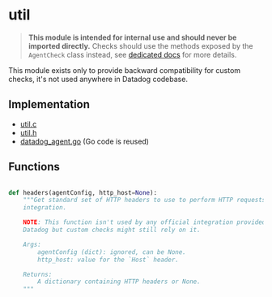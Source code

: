 # util

> **This module is intended for internal use and should never be imported directly.**
> Checks should use the methods exposed by the `AgentCheck` class instead, see
> [dedicated docs](https://datadog-checks-base.readthedocs.io/en/latest/) for
> more details.

This module exists only to provide backward compatibility for custom checks, it's
not used anywhere in Datadog codebase.

## Implementation

* [util.c](/six/common/builtins/util.c)
* [util.h](/six/common/builtins/util.h)
* [datadog_agent.go](/pkg/collector/python/datadog_agent.go) (Go code is reused)

## Functions

```python

def headers(agentConfig, http_host=None):
    """Get standard set of HTTP headers to use to perform HTTP requests from an
    integration.

    NOTE: This function isn't used by any official integration provided by
    Datadog but custom checks might still rely on it.

    Args:
        agentConfig (dict): ignored, can be None.
        http_host: value for the `Host` header.

    Returns:
        A dictionary containing HTTP headers or None.
    """
```
